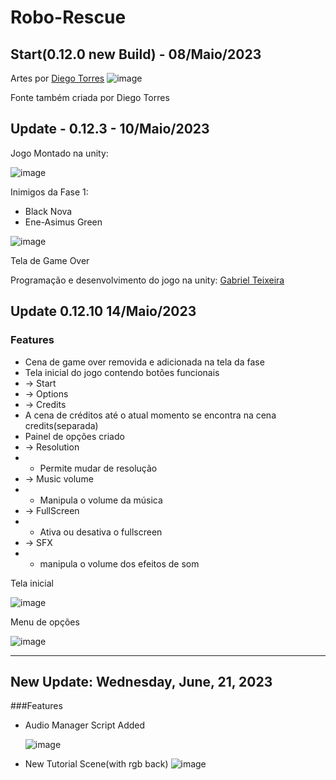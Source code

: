 # Robo-Rescue

## Start(0.12.0 new Build) - 08/Maio/2023

Artes por [Diego Torres](https://www.instagram.com/diego.torres_arts/)
![image](https://user-images.githubusercontent.com/63520287/236963627-127c64ba-cf52-4512-a47c-80cc4f9613b4.png)

Fonte também criada por Diego Torres

## Update - 0.12.3 - 10/Maio/2023

Jogo Montado na unity:

![image](https://github.com/hyperGT/Robo-Rescue/assets/63520287/f62c7f3b-a56d-4d19-a5b3-80bba880c022)

Inimigos da Fase 1: 
* Black Nova 
* Ene-Asimus Green



![image](https://github.com/hyperGT/Robo-Rescue/assets/63520287/2589125d-f5ca-4852-bd43-3abc66838e01)

Tela de Game Over

Programação e desenvolvimento do jogo na unity: [Gabriel Teixeira](https://www.instagram.com/gtx_ch/)

## Update 0.12.10 14/Maio/2023
### Features

- Cena de game over removida e adicionada na tela da fase 
- Tela inicial do jogo contendo botões funcionais
- -> Start
- -> Options 
- -> Credits
- A cena de créditos até o atual momento se encontra na cena credits(separada)
- Painel de opções criado
- -> Resolution
- + Permite mudar de resolução
- -> Music volume
- + Manipula o volume da música
- -> FullScreen
- + Ativa ou desativa o fullscreen
- -> SFX 
- + manipula o volume dos efeitos de som

Tela inicial

![image](https://github.com/hyperGT/Robo-Rescue/assets/63520287/ac2edc99-8cfa-4569-b2d0-38783272b819)

Menu de opções

![image](https://github.com/hyperGT/Robo-Rescue/assets/63520287/00627cd3-c35b-43c1-82b4-842422a82ba3)


------------------------------------------------------------------------
## New Update: Wednesday, June, 21, 2023 
###Features 

- Audio Manager Script Added
  
  ![image](https://github.com/hyperGT/Robo-Rescue/assets/63520287/f5b91e8b-8eaa-4d5a-aaf7-eaf7e76d7548)

- New Tutorial Scene(with rgb back)
![image](https://github.com/hyperGT/Robo-Rescue/assets/63520287/4f76850e-130e-419a-87c0-52cee51a72e6)












